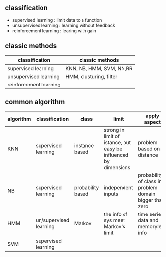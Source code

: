 ## classification
- supervised learning : limit data to a function
- unsupervised learning : learning without feedback
- reinforcement learning : learing with gain

## classic methods

classification | classic methods
---------------|----------------
supervised learning | KNN, NB, HMM, SVM, NN,RR
unsupervised learning | HMM, clusturing, filter
reinforcement learning |

## common algorithm

algorithm | classification | class | limit | apply aspect
----------|----------------|-------|-------|-----------
KNN | supervised learning | instance based | strong in limit of istance, but easy be influenced by dimensions | problem based on distance
NB | supervised learning | probability based | independent inputs | probability of class in problem domain bigger than zero
HMM | un/supervised learning | Markov | the info of sys meet Markov's limit | time series data and memoryless info
SVM | supervised learning | 
